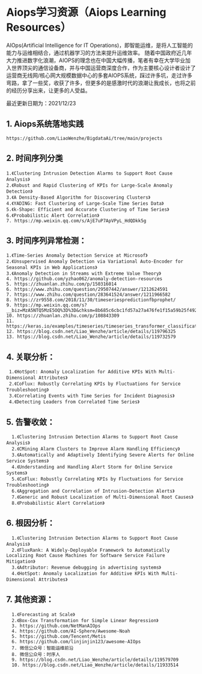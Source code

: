 
# Aiops学习资源（Aiops Learning Resources）
AIOps(Artificial Intelligence for IT Operations)，即智能运维，是将人工智能的能力与运维相结合，通过机器学习的方法来提升运维效率。
随着中国政府近几年大力推进数字化浪潮，AIOPS的理念也在中国大幅传播，笔者有幸在大学毕业加入世界顶尖的通信设备商，并与中国运营商深度合作，作为主要核心设计者设计了运营商无线网/核心网大规模数据中心的多套AIOPS系统，踩过许多坑，走过许多弯路，拿了一些奖，收获了许多，但更多的是感激时代的浪潮让我成长，也将之前的经历分享出来，让更多的人受益。
    
最近更新日期为：2021/12/23

## 1. Aiops系统落地实践

    https://github.com/LiaoWenzhe/BigdataAi/tree/main/projects

## 2. 时间序列分类

    1.《Clustering Intrusion Detection Alarms to Support Root Cause Analysis》
    2.《Robust and Rapid Clustering of KPIs for Large-Scale Anomaly Detection》
    3.《A Density-Based Algorithm for Discovering Clusters》
    4.《YADING: Fast Clustering of Large-Scale Time Series Data》
    5.《k-Shape: Efficient and Accurate Clustering of Time Series》
    6.《Probabilistic Alert Correlation》
    7. https://mp.weixin.qq.com/s/AjE7uP7ApVPyL_HdQDkk5g


## 3. 时间序列异常检测：

    1.《Time-Series Anomaly Detection Service at Microsof》
    2.《Unsupervised Anomaly Detection via Variational Auto-Encoder for Seasonal KPIs in Web Applications》
    3.《Anomaly Detection in Streams with Extreme Value Theory》
    4. https://github.com/yzhao062/anomaly-detection-resources
    5. https://zhuanlan.zhihu.com/p/150316014
    6. https://www.zhihu.com/question/29507442/answer/1212624591
    7. https://www.zhihu.com/question/283641524/answer/1211966582
    8. https://zr9558.com/2018/11/30/timeseriespredictionfbprophet/
    9. https://mp.weixin.qq.com/s?__biz=MzA5NTQ5MzE5OQ%3D%3D&chksm=8b685c6cbc1fd57a27a476fe1f15a59b25f4928094b2a49b7e8f054ed0cc5dc29a243173bf2e&idx=1&mid=2653057356&scene=21&sn=85d82226c7f66685ec8cf486569976dc#wechat_redirect
    10. https://zhuanlan.zhihu.com/p/108843309
    11. https://keras.io/examples/timeseries/timeseries_transformer_classification/
    12. https://blog.csdn.net/Liao_Wenzhe/article/details/119796325
    13. https://blog.csdn.net/Liao_Wenzhe/article/details/119732579
 
## 4. 关联分析：

     1.《HotSpot: Anomaly Localization for Additive KPIs With Multi-Dimensional Attributes》
     2.《CoFlux: Robustly Correlating KPIs by Fluctuations for Service Troubleshooting》
     3.《Correlating Events with Time Series for Incident Diagnosis》
     4.《Detecting Leaders from Correlated Time Series》

## 5. 告警收敛：

      1.《Clustering Intrusion Detection Alarms to Support Root Cause Analysis》
      2.《CMining Alarm Clusters to Improve Alarm Handling Efficiency》
      3.《Automatically and Adaptively Identifying Severe Alerts for Online Service Systems》
      4.《Understanding and Handling Alert Storm for Online Service Systems》
      5.《CoFlux: Robustly Correlating KPIs by Fluctuations for Service Troubleshooting》
      6.《Aggregation and Correlation of Intrusion-Detection Alerts》
      7.《Generic and Robust Localization of Multi-Dimensional Root Causes》
      8.《Probabilistic Alert Correlation》
      
## 6. 根因分析：

      1.《Clustering Intrusion Detection Alarms to Support Root Cause Analysis》
      2.《FluxRank: A Widely-Deployable Framework to Automatically Localizing Root Cause Machines for Software Service Failure Mitigation》
      3.《Adtributor: Revenue debugging in advertising systems》
      4.《HotSpot: Anomaly Localization for Additive KPIs With Multi-Dimensional Attributes》

## 7. 其他资源：

      1.《Forecasting at Scale》
      2.《Box-Cox Transformation for Simple Linear Regression》
      3. https://github.com/NetManAIOps
      4. https://github.com/AI-Sphere/Awesome-Noah
      5. https://github.com/Tencent/Metis
      6. https://github.com/linjinjin123/awesome-AIOps
      7. 微信公众号：智能运维前沿
      8. 微信公众号：时序人
      9. https://blog.csdn.net/Liao_Wenzhe/article/details/119579709
      10. https://blog.csdn.net/Liao_Wenzhe/article/details/11933514
       
  

